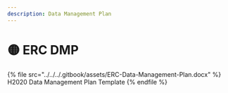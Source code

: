 ```yaml
---
description: Data Management Plan
---
```


# 🟡 ERC DMP

{% file src="../../../.gitbook/assets/ERC-Data-Management-Plan.docx" %}
H2020 Data Management Plan Template
{% endfile %}
